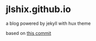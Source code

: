 # jlshix.github.io

a blog powered by jekyll with hux theme

based on [this commit](https://github.com/Huxpro/huxpro.github.io/commit/b1d823b4e24a4b3b0efa4cc87c79d041e6b3de43)

